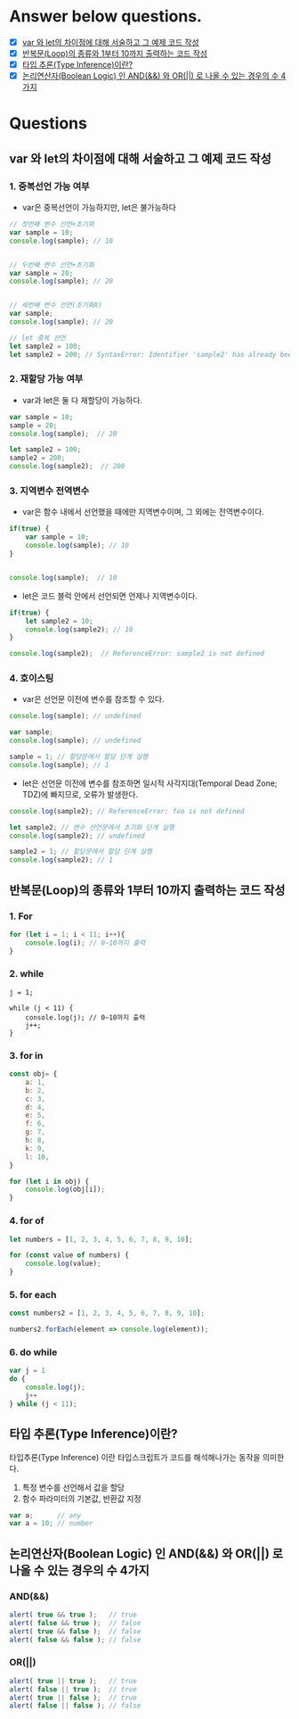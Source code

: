 # Answer below questions.
- [x] [var 와 let의 차이점에 대해 서술하고 그 예제 코드 작성](#var-와-let의-차이점에-대해-서술하고-그-예제-코드-작성)
- [x] [반복문(Loop)의 종류와 1부터 10까지 출력하는 코드 작성](#반복문loop의-종류와-1부터-10까지-출력하는-코드-작성)
- [x] [타입 추론(Type Inference)이란?](#타입-추론type-inference이란)
- [x] [논리연산자(Boolean Logic) 인 AND(&&) 와 OR(||) 로 나올 수 있는 경우의 수 4가지](#논리연산자boolean-logic-인-and-와-or-로-나올-수-있는-경우의-수-4가지)

# Questions

## var 와 let의 차이점에 대해 서술하고 그 예제 코드 작성

### 1. 중복선언 가능 여부 
  - var은 중복선언이 가능하지만, let은 불가능하다
``` javascript
// 첫번째 변수 선언+초기화
var sample = 10;
console.log(sample); // 10


// 두번째 변수 선언+초기화
var sample = 20;
console.log(sample); // 20


// 세번째 변수 선언(초기화X)
var sample;
console.log(sample); // 20
```

```javascript
// let 중복 선언
let sample2 = 100;
let sample2 = 200; // SyntaxError: Identifier 'sample2' has already been declared
```

### 2. 재할당 가능 여부
  - var과 let은 둘 다 재할당이 가능하다.
```javascript
var sample = 10;
sample = 20;
console.log(sample);  // 20

let sample2 = 100;
sample2 = 200;
console.log(sample2);  // 200
```

### 3. 지역변수 전역변수
  - var은 함수 내에서 선언했을 때에만 지역변수이며, 그 외에는 전역변수이다.
```javascript
if(true) {
    var sample = 10;
    console.log(sample); // 10
}


console.log(sample);  // 10
```
  - let은 코드 블럭 안에서 선언되면 언제나 지역변수이다.
```javascript
if(true) {
    let sample2 = 10;
    console.log(sample2); // 10
}

console.log(sample2);  // ReferenceError: sample2 is not defined
```

### 4. 호이스팅
  - var은 선언문 이전에 변수를 참조할 수 있다.
```javascript
console.log(sample); // undefined

var sample;
console.log(sample); // undefined

sample = 1; // 할당문에서 할당 단계 실행
console.log(sample); // 1
```
  - let은 선언문 이전에 변수를 참조하면 일시적 사각지대(Temporal Dead Zone; TDZ)에 빠지므로, 오류가 발생한다.
```javascript
console.log(sample2); // ReferenceError: foo is not defined

let sample2; // 변수 선언문에서 초기화 단계 실행
console.log(sample2); // undefined

sample2 = 1; // 할당문에서 할당 단계 실행
console.log(sample2); // 1
```

## 반복문(Loop)의 종류와 1부터 10까지 출력하는 코드 작성
### 1. For
```javascript
for (let i = 1; i < 11; i++){
    console.log(i); // 0~10까지 출력
}
```
### 2. while
```javascriptvar 
j = 1;

while (j < 11) { 
    console.log(j); // 0~10까지 출력
    j++; 
}
```
### 3. for in
```javascript
const obj= {
    a: 1,
    b: 2,
    c: 3,
    d: 4,
    e: 5,
    f: 6,
    g: 7,
    h: 8,
    k: 9,
    l: 10,
}

for (let i in obj) {
    console.log(obj[i]);
}
```
### 4. for of
```javascript
let numbers = [1, 2, 3, 4, 5, 6, 7, 8, 9, 10];

for (const value of numbers) {
    console.log(value);
}
```
### 5. for each
```javascript
const numbers2 = [1, 2, 3, 4, 5, 6, 7, 8, 9, 10];

numbers2.forEach(element => console.log(element));
```
### 6. do while
```javascript
var j = 1
do {
	console.log(j);
    j++ 
} while (j < 11);
```

## 타입 추론(Type Inference)이란?
타입추론(Type Inference) 이란 타입스크립트가 코드를 해석해나가는 동작을 의미한다.

1. 특정 변수를 선언해서 값을 할당
2. 함수 파라미터의 기본값, 반환값 지정

```javascript
var a;		// any
var a = 10;	// number
```

## 논리연산자(Boolean Logic) 인 AND(&&) 와 OR(||) 로 나올 수 있는 경우의 수 4가지

### AND(&&)
```javascript
alert( true && true );   // true
alert( false && true );  // false
alert( true && false );  // false
alert( false && false ); // false
```

### OR(||)
```javascript
alert( true || true );   // true
alert( false || true );  // true
alert( true || false );  // true
alert( false || false ); // false
```

